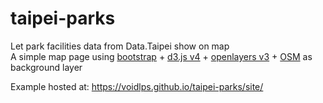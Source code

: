 # taipei-parks
Let park facilities data from Data.Taipei show on map  
A simple map page using [bootstrap](http://getbootstrap.com/) + [d3.js v4](https://d3js.org/) + [openlayers v3](http://openlayers.org/) + [OSM](https://www.openstreetmap.org/about) as background layer   
  
Example hosted at: https://voidlps.github.io/taipei-parks/site/
